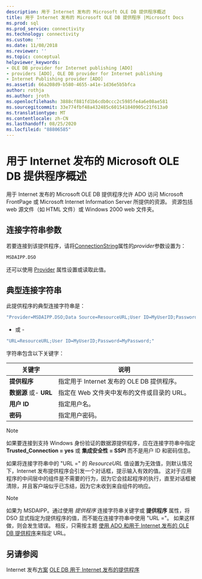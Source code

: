 ```yaml
---
description: 用于 Internet 发布的 Microsoft OLE DB 提供程序概述
title: 用于 Internet 发布的 Microsoft OLE DB 提供程序 |Microsoft Docs
ms.prod: sql
ms.prod_service: connectivity
ms.technology: connectivity
ms.custom: ''
ms.date: 11/08/2018
ms.reviewer: ''
ms.topic: conceptual
helpviewer_keywords:
- OLE DB provider for Internet publishing [ADO]
- providers [ADO], OLE DB provider for Internet publishing
- Internet Publishing provider [ADO]
ms.assetid: 66a208d9-b580-4655-a41e-1d36e5b5bfca
author: rothja
ms.author: jroth
ms.openlocfilehash: 3888cf881fd1b6cdb0ccc2c5985fe4a6e08ae581
ms.sourcegitcommit: 33e774fbf48a432485c601541840905c21f613a0
ms.translationtype: MT
ms.contentlocale: zh-CN
ms.lasthandoff: 08/25/2020
ms.locfileid: "88806585"
---
```

# <a name="microsoft-ole-db-provider-for-internet-publishing-overview"></a>用于 Internet 发布的 Microsoft OLE DB 提供程序概述
用于 Internet 发布的 Microsoft OLE DB 提供程序允许 ADO 访问 Microsoft FrontPage 或 Microsoft Internet Information Server 所提供的资源。 资源包括 web 源文件（如 HTML 文件）或 Windows 2000 web 文件夹。

## <a name="connection-string-parameters"></a>连接字符串参数
 若要连接到该提供程序，请将[ConnectionString](../../reference/ado-api/connectionstring-property-ado.md)属性的*provider*参数设置为：

```vb
MSDAIPP.DSO
```

 还可以使用 [Provider](../../reference/ado-api/provider-property-ado.md) 属性设置或读取此值。

## <a name="typical-connection-string"></a>典型连接字符串
 此提供程序的典型连接字符串是：

```vb
"Provider=MSDAIPP.DSO;Data Source=ResourceURL;User ID=MyUserID;Password=MyPassword;"
```

 - 或 -

```vb
"URL=ResourceURL;User ID=MyUserID;Password=MyPassword;"
```

 字符串包含以下关键字：

|关键字|说明|
|-------------|-----------------|
|**提供程序**|指定用于 Internet 发布的 OLE DB 提供程序。|
|**数据源** 或- **URL**|指定在 Web 文件夹中发布的文件或目录的 URL。|
|**用户 ID**|指定用户名。|
|**密码**|指定用户密码。|

> [!NOTE]
>  如果要连接到支持 Windows 身份验证的数据源提供程序，应在连接字符串中指定 **Trusted_Connection = yes** 或 **集成安全性 = SSPI** 而不是用户 ID 和密码信息。

 如果将连接字符串中的 "URL =" 的 *ResourceURL* 值设置为无效值，则默认情况下，Internet 发布提供程序会引发一个对话框，提示输入有效的值。 这对于应用程序的中间层中的组件是不需要的行为，因为它会挂起程序的执行，直至对话框被清除，并且客户端似乎已冻结，因为它未收到来自组件的响应。

> [!NOTE]
>  如果为 MSDAIPP。通过使用 *提供程序* 连接字符串关键字或 **提供程序** 属性，将 DSO 显式指定为提供程序的值，而不能在连接字符串中使用 "URL ="。 如果这样做，则会发生错误。 相反，只需按主题 [使用 ADO 和用于 Internet 发布的 OLE DB 提供程序](../data/the-ole-db-provider-for-internet-publishing.md)来指定 URL。

## <a name="see-also"></a>另请参阅
 Internet 发布[方案](../data/internet-publishing-scenario.md) [OLE DB 用于 Internet 发布的提供程序](../data/the-ole-db-provider-for-internet-publishing.md)